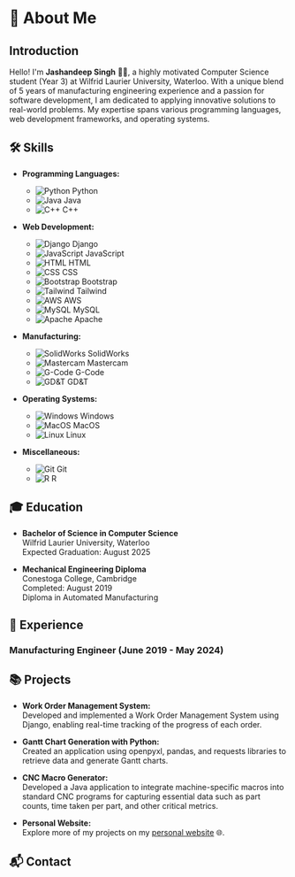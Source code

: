 # 👋 About Me

## Introduction

Hello! I'm **Jashandeep Singh** 👨‍💻, a highly motivated Computer Science student (Year 3) at Wilfrid Laurier University, Waterloo. With a unique blend of 5 years of manufacturing engineering experience and a passion for software development, I am dedicated to applying innovative solutions to real-world problems. My expertise spans various programming languages, web development frameworks, and operating systems.

## 🛠️ Skills

- **Programming Languages:**
  - ![Python](https://img.shields.io/badge/-Python-3776AB?logo=python&logoColor=white) Python
  - ![Java](https://img.shields.io/badge/-Java-007396?logo=java&logoColor=white) Java
  - ![C++](https://img.shields.io/badge/-C++-00599C?logo=c%2B%2B&logoColor=white) C++

- **Web Development:**
  - ![Django](https://img.shields.io/badge/-Django-092E20?logo=django&logoColor=white) Django
  - ![JavaScript](https://img.shields.io/badge/-JavaScript-F7DF1E?logo=javascript&logoColor=black) JavaScript
  - ![HTML](https://img.shields.io/badge/-HTML-E34F26?logo=html5&logoColor=white) HTML
  - ![CSS](https://img.shields.io/badge/-CSS-1572B6?logo=css3&logoColor=white) CSS
  - ![Bootstrap](https://img.shields.io/badge/-Bootstrap-7952B3?logo=bootstrap&logoColor=white) Bootstrap
  - ![Tailwind](https://img.shields.io/badge/-Tailwind-06B6D4?logo=tailwindcss&logoColor=white) Tailwind
  - ![AWS](https://img.shields.io/badge/-AWS-232F3E?logo=amazon-aws&logoColor=white) AWS
  - ![MySQL](https://img.shields.io/badge/-MySQL-4479A1?logo=mysql&logoColor=white) MySQL
  - ![Apache](https://img.shields.io/badge/-Apache-D22128?logo=apache&logoColor=white) Apache

- **Manufacturing:**
  - ![SolidWorks](https://img.shields.io/badge/-SolidWorks-F7402F?logo=solidworks&logoColor=white) SolidWorks
  - ![Mastercam](https://img.shields.io/badge/-Mastercam-FF0000?logo=mastercam&logoColor=white) Mastercam
  - ![G-Code](https://img.shields.io/badge/-G--Code-1DABE6?logo=cnc&logoColor=white) G-Code
  - ![GD&T](https://img.shields.io/badge/-GD&T-0A74DA?logo=gd%26t&logoColor=white) GD&T

- **Operating Systems:**
  - ![Windows](https://img.shields.io/badge/-Windows-0078D6?logo=windows&logoColor=white) Windows
  - ![MacOS](https://img.shields.io/badge/-MacOS-000000?logo=apple&logoColor=white) MacOS
  - ![Linux](https://img.shields.io/badge/-Linux-FCC624?logo=linux&logoColor=black) Linux

- **Miscellaneous:**
  - ![Git](https://img.shields.io/badge/-Git-F05032?logo=git&logoColor=white) Git
  - ![R](https://img.shields.io/badge/-R-276DC3?logo=r&logoColor=white) R

## 🎓 Education

- **Bachelor of Science in Computer Science**  
  Wilfrid Laurier University, Waterloo  
  Expected Graduation: August 2025

- **Mechanical Engineering Diploma**  
  Conestoga College, Cambridge  
  Completed: August 2019  
  Diploma in Automated Manufacturing

## 💼 Experience

### Manufacturing Engineer (June 2019 - May 2024)  


## 📚 Projects

- **Work Order Management System:**  
  Developed and implemented a Work Order Management System using Django, enabling real-time tracking of the progress of each order.

- **Gantt Chart Generation with Python:**  
  Created an application using openpyxl, pandas, and requests libraries to retrieve data and generate Gantt charts.

- **CNC Macro Generator:**  
  Developed a Java application to integrate machine-specific macros into standard CNC programs for capturing essential data such as part counts, time taken per part, and other critical metrics.

- **Personal Website:**  
  Explore more of my projects on my [personal website](https://jashandeep.co.uk/) 🌐.

## 📬 Contact

